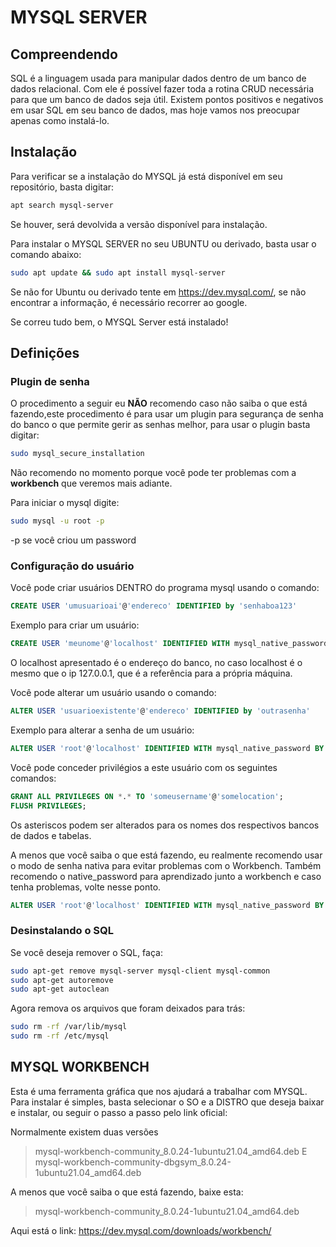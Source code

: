 # MYSQL SERVER
## Compreendendo
SQL é a linguagem usada para manipular dados dentro de um banco de dados relacional. Com ele é possível fazer toda a rotina CRUD necessária para que um banco de dados seja útil.
Existem pontos positivos e negativos em usar SQL em seu banco de dados, mas hoje vamos nos preocupar apenas como instalá-lo.

## Instalação
Para verificar se a instalação do MYSQL já está disponível em seu repositório, basta digitar:

```sh
apt search mysql-server
```
Se houver, será devolvida a versão disponível para instalação.

Para instalar o MYSQL SERVER no seu UBUNTU ou derivado, basta usar o comando abaixo:

```sh
sudo apt update && sudo apt install mysql-server
```

Se não for Ubuntu ou derivado tente em https://dev.mysql.com/, se não encontrar a informação, é necessário recorrer ao google.

Se correu tudo bem, o MYSQL Server está instalado!

## Definições
### Plugin de senha
O procedimento a seguir eu **NÃO** recomendo caso não saiba o que está fazendo,este procedimento é para usar um plugin para segurança de senha do banco o que permite gerir as senhas melhor, para usar o plugin basta digitar:

```sh
sudo mysql_secure_installation
```
Não recomendo no momento porque você pode ter problemas com a **workbench** que veremos mais adiante.

Para iniciar o mysql digite:

```sh
sudo mysql -u root -p
```

-p se você criou um password

### Configuração do usuário
Você pode criar usuários DENTRO do programa mysql usando o comando:

```sql
CREATE USER 'umusuarioai'@'endereco' IDENTIFIED by 'senhaboa123'
```

Exemplo para criar um usuário:
```sql
CREATE USER 'meunome'@'localhost' IDENTIFIED WITH mysql_native_password BY 'digitealgumasenha';
```
O localhost apresentado é o endereço do banco, no caso localhost é o mesmo que o ip 127.0.0.1, que é a referência para a própria máquina.

Você pode alterar um usuário usando o comando:

```sql
ALTER USER 'usuarioexistente'@'endereco' IDENTIFIED by 'outrasenha'
```

Exemplo para alterar a senha de um usuário:
```sql
ALTER USER 'root'@'localhost' IDENTIFIED WITH mysql_native_password BY 'digitealgumasenha';
```

Você pode conceder privilégios a este usuário com os seguintes comandos:

```sql
GRANT ALL PRIVILEGES ON *.* TO 'someusername'@'somelocation';
FLUSH PRIVILEGES;
```

Os asteriscos podem ser alterados para os nomes dos respectivos bancos de dados e tabelas.

A menos que você saiba o que está fazendo, eu realmente recomendo usar o modo de senha nativa para evitar problemas com o Workbench.
Também recomendo o native_password para aprendizado junto a workbench e caso tenha problemas, volte nesse ponto.

```sql
ALTER USER 'root'@'localhost' IDENTIFIED WITH mysql_native_password BY 'algumasenha';
```

### Desinstalando o SQL
Se você deseja remover o SQL, faça:

```sh
sudo apt-get remove mysql-server mysql-client mysql-common
sudo apt-get autoremove
sudo apt-get autoclean
```
Agora remova os arquivos que foram deixados para trás:

```sh
sudo rm -rf /var/lib/mysql
sudo rm -rf /etc/mysql
```

## MYSQL WORKBENCH
Esta é uma ferramenta gráfica que nos ajudará a trabalhar com MYSQL.
Para instalar é simples, basta selecionar o SO e a DISTRO que deseja baixar e instalar, ou seguir o passo a passo pelo link oficial:

Normalmente existem duas versões

> mysql-workbench-community_8.0.24-1ubuntu21.04_amd64.deb
E
> mysql-workbench-community-dbgsym_8.0.24-1ubuntu21.04_amd64.deb

A menos que você saiba o que está fazendo, baixe esta:
> mysql-workbench-community_8.0.24-1ubuntu21.04_amd64.deb

Aqui está o link: https://dev.mysql.com/downloads/workbench/
